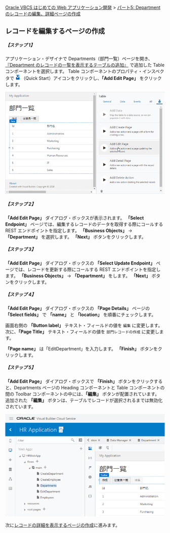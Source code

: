 [Oracle VBCS はじめての Web アプリケーション開発](../../README.md) >
[パート5: Department のレコードの編集、詳細ページの作成](README.md)

## レコードを編集するページの作成

##### 【ステップ 1】

アプリケーション・デザイナで Departments（部門一覧）ページを開き、[『Department のレコードの一覧を表示するテーブルの追加』](../part3/add_departments_table.md) で追加した Table コンポーネントを選択します。
Table コンポーネントのプロパティ・インスペクタで
<img src="../icons/vbcscp_qs_icon.png" alt="Quick Start アイコン">
（Quick Start）アイコンをクリックし、**「Add Edit Page」** をクリックします。

![Departments ページの Table コンポーネントの Quick Start メニューから「Add Edit Page」をクリック](images/department_table_quickstart.png)

##### 【ステップ 2】

**「Add Edit Page」** ダイアログ・ボックスが表示されます。
**「Select Endpoint」** ページでは、編集するレコードのデータを取得する際にコールする REST エンドポイントを指定します。
**「Business Objects」** → **「Department」** を選択します。 **「Next」** ボタンをクリックします。

##### 【ステップ 3】

**「Add Edit Page」** ダイアログ・ボックスの **「Select Update Endpoint」** ページでは、レコードを更新する際にコールする REST エンドポイントを指定します。
**「Business Objects」** → **「Department」** をします。 **「Next」** ボタンをクリックします。

##### 【ステップ 4】

**「Add Edit Page」** ダイアログ・ボックスの **「Page Details」** ページの **「Select fields」** で **「name」** と **「location」** を順番にチェックします。

画面右側の **「Button label」** テキスト・フィールドの値を `編集` に変更します。
次に、**「Page Title」** テキスト・フィールドの値を `部門レコードの作成` に変更します。

**「Page name」** は「EditDepartment」を入力します。
**「Finish」** ボタンをクリックします。

##### 【ステップ 5】

**「Add Edit Page」** ダイアログ・ボックスで **「Finish」** ボタンをクリックすると、Departments ページの Heading コンポーネントと Table コンポーネントの間の Toolbar コンポーネントの中には、**「編集」** ボタンが配置されています。
追加された **「編集」** ボタンは、テーブルでレコードが選択されるまでは無効化されています。

![Department ページ](images/edit_department.png)  

次に[レコードの詳細を表示するページの作成](detail_department.md)に進みます。
